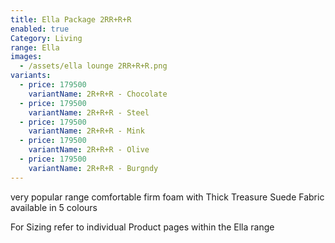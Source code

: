 ```yaml
---
title: Ella Package 2RR+R+R
enabled: true
Category: Living
range: Ella
images:
  - /assets/ella lounge 2RR+R+R.png
variants:
  - price: 179500
    variantName: 2R+R+R - Chocolate
  - price: 179500
    variantName: 2R+R+R - Steel
  - price: 179500
    variantName: 2R+R+R - Mink
  - price: 179500
    variantName: 2R+R+R - Olive
  - price: 179500
    variantName: 2R+R+R - Burgndy
---
```


very popular range comfortable firm foam with Thick Treasure Suede Fabric available in 5 colours

For Sizing refer to individual Product pages within the Ella range